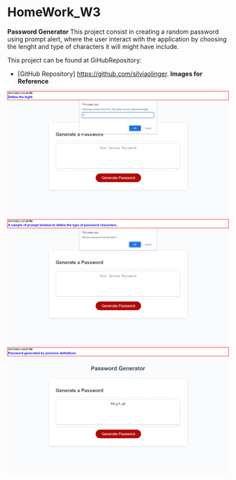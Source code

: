 # HomeWork_W3
**Password Generator**
This project consist in creating a random password using prompt alert, where the user interact with the application by choosing the lenght and type of characters it will might have include.

This project can be found at GiHubRepository:

* [GitHub Repository] https://github.com/silviaolinger.
**Images for Reference**

![](/Assets/leght.png)
![](/Assets/prompt.png)
![](/Assets/result.png)

